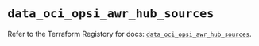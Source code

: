 # `data_oci_opsi_awr_hub_sources`

Refer to the Terraform Registory for docs: [`data_oci_opsi_awr_hub_sources`](https://registry.terraform.io/providers/oracle/oci/6.18.0/docs/data-sources/opsi_awr_hub_sources).
